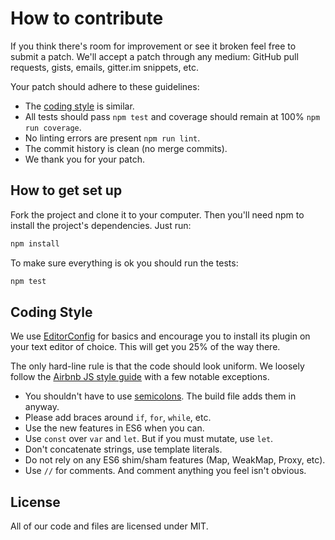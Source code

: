 # How to contribute

If you think there's room for improvement or see it broken feel free to submit a patch.
We'll accept a patch through any medium: GitHub pull requests, gists, emails,
gitter.im snippets, etc.

Your patch should adhere to these guidelines:

* The [coding style](#coding-style) is similar.
* All tests should pass `npm test` and coverage should remain at 100% `npm run coverage`.
* No linting errors are present `npm run lint`.
* The commit history is clean (no merge commits).
* We thank you for your patch.

## How to get set up

Fork the project and clone it to your computer. Then you'll need npm to install
the project's dependencies. Just run:

```bash
npm install
```

To make sure everything is ok you should run the tests:

```bash
npm test
```

## Coding Style

We use [EditorConfig](http://editorconfig.org/) for basics and encourage you
to install its plugin on your text editor of choice. This will get you 25% of
the way there.

The only hard-line rule is that the code should look uniform. We loosely follow
the [Airbnb JS style guide](https://github.com/airbnb/javascript) with a few
notable exceptions.

* You shouldn't have to use [semicolons](https://medium.com/@goatslacker/no-you-dont-need-semicolons-148d936b9cf2). The build file adds them in anyway.
* Please add braces around `if`, `for`, `while`, etc.
* Use the new features in ES6 when you can.
* Use `const` over `var` and `let`. But if you must mutate, use `let`.
* Don't concatenate strings, use template literals.
* Do not rely on any ES6 shim/sham features (Map, WeakMap, Proxy, etc).
* Use `//` for comments. And comment anything you feel isn't obvious.

## License

All of our code and files are licensed under MIT.
